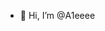- 👋 Hi, I’m @A1eeee
<!---
A1eeee/A1eeee is a ✨ special ✨ repository because its `README.md` (this file) appears on your GitHub profile.
You can click the Preview link to take a look at your changes.
--->

<!--[![Anurag's GitHub stats](https://github-readme-stats.vercel.app/api?username=A1eeee)](https://github.com/anuraghazra/github-readme-stats)

<a href="https://app.daily.dev/a1e"><img src="https://api.daily.dev/devcards/28d723f8b9a24f328bf96cf6d619322f.png?r=kfc" width="400" alt="Alejandro Wenzler's Dev Card"/></a>-->
